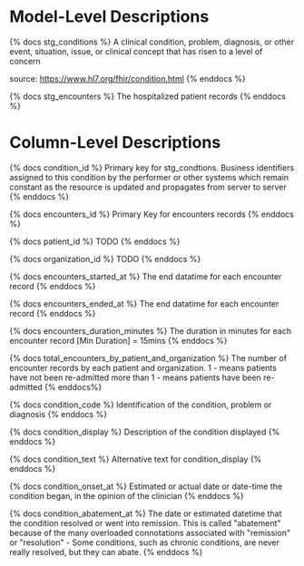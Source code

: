 # Model-Level Descriptions
{% docs stg_conditions %}
A clinical condition, problem, diagnosis, or other event, situation, issue,
or clinical concept that has risen to a level of concern

source: https://www.hl7.org/fhir/condition.html
{% enddocs %}

{% docs stg_encounters %}
The hospitalized patient records
{% enddocs %}

# Column-Level Descriptions

{% docs condition_id %}
Primary key for stg_condtions.
Business identifiers assigned to this condition by the performer or other systems
which remain constant as the resource is updated and propagates from server to server
{% enddocs %}

{% docs encounters_id %}
Primary Key for encounters records
{% enddocs %}

{% docs patient_id %}
TODO
{% enddocs %}

{% docs organization_id %}
TODO
{% enddocs %}

{% docs encounters_started_at %}
The end datatime for each encounter record
{% enddocs %}

{% docs encounters_ended_at %}
The end datatime for each encounter record
{% enddocs %}

{% docs encounters_duration_minutes %}
The duration in minutes for each encounter record [Min Duration] = 15mins
{% enddocs %}

{% docs total_encounters_by_patient_and_organization %}
The number of encounter records by each patient and organization.
1 - means patients have not been re-admitted
more than 1 - means patients have been re-admitted
{% enddocs%}

{% docs condition_code %}
Identification of the condition, problem or diagnosis
{% enddocs %}

{% docs condition_display %}
Description of the condition displayed
{% enddocs %}

{% docs condition_text %}
Alternative text for condition_display
{% enddocs %}

{% docs condition_onset_at %}
Estimated or actual date or date-time the condition began, in the opinion of the clinician
{% enddocs %}

{% docs condition_abatement_at %}
The date or estimated datetime that the condition resolved or went into remission.
This is called "abatement" because of the many overloaded connotations associated with "remission" or "resolution" - 
Some conditions, such as chronic conditions, are never really resolved, but they can abate.
{% enddocs %}
